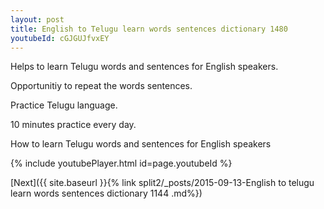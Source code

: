 ```yaml
---
layout: post
title: English to Telugu learn words sentences dictionary 1480 
youtubeId: cGJGUJfvxEY
---
```

 
 
Helps to learn Telugu words and sentences for English speakers.

Opportunitiy to repeat the words sentences. 

Practice Telugu language. 
 
10 minutes practice every day. 
 
How to learn Telugu words and sentences for English speakers 
 
{% include youtubePlayer.html id=page.youtubeId %}
 
 
[Next]({{ site.baseurl }}{% link  split2/_posts/2015-09-13-English to telugu learn words sentences dictionary 1144 .md%})
 
